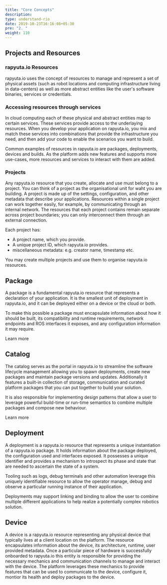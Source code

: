 ```yaml
---
title: "Core Concepts"
description:
type: understand-rio
date: 2019-10-23T16:16:08+05:30
pre: "2. "
weight: 110
---
```

## Projects and Resources
### rapyuta.io Resources
rapyuta.io uses the concept of resources to manage and represent a set
of physical assets (such as robot locations and computing infrastructure
living in data-centers) as well as more abstract entities like the user's
software binaries, services or credentials.

### Accessing resources through services
In cloud computing each of these physical and abstract entities map to
certain services. These services provide access to the underlaying
resources. When you develop your application on rapyuta.io, you mix
and match these services into combinations that provide the
infrastructure you need, and then add your code to enable the
scenarios you want to build.

Common examples of resources in rapyuta.io are packages, deployments,
devices and builds. As the platform adds new features and supports
more use-cases, more resources and services to interact with them
are added.

### Projects
Any rapyuta.io resource that you create, allocate and use must belong
to a project. You can think of a project as the organisational unit
for waht you are building. A project is made up of the settings,
configuration, and other metadata that describe your applications.
Resources within a single project can work together easily, for
example, by communicating through an internal network. The
resources that each project contains remain separate across project
boundaries; you can only interconnect them through an external
connection.

Each project has:

* A project name, which you provide.
* A unique project ID, which rapyuta.io provides.
* miscellaneous metadata: e.g. creator name, timestamp etc.

You may create multiple projects and use them to organise rapyuta.io
resources.

## Package
A package is a fundamental rapyuta.io resource that represents a
declaration of your application. It is the smallest unit of deployment
in rapyuta.io, and it can be deployed either on a device or the cloud
or both.

To make this possible a package must encapsulate information about how
it should be built, its compatibility and runtime requirements,
network endpoints and ROS interfaces it exposes, and any configuration
information it may require.

Learn more 

## Catalog
The catalog serves as the portal in rapyuta.io to streamline the software
lifecycle management allowing you to spawn deployments, create new
packages and maintain package versions and updates. Additionally it features
a built-in collection of storage, communication and curated platform
packages that you can put together to build your solution.

It is also responsible for implementing design patterns that allow a user
to leverage powerful build-time or run-time semantics to combine multiple
packages and compose new behaviour.

Learn more

## Deployment
A deployment is a rapyuta.io resource that represents a unique
instantiation of a rapyuta.io package. It holds information
about the package deployed, the configuration used and interfaces
exposed. It possesses a unique identifier and provides a mechanism
to introspect its phase and state that are needed to ascertain
the state of a system.

Tooling such as logs, debug terminals and other automation leverage
this uniquely identifiable resource to allow the operator manage,
debug and observe a particular running instance of their application.

Deployments may support linking and binding to allow the user to
combine multiple different applications to help realize a potentially
complex robotics solution.

## Device
A device is a rapyuta.io resource representing any physical device
that typically lives at a client location on the platform. The
resource encapsulates information about the device, its architecture,
runtime, user provided metadata. Once a particular piece of hardware
is successfully onboarded to rapyuta.io this entity is responsible
for providing the necessary mechanics and communication channels
to manage and interact with the device. The platform leverages
these mechanics to provide features that can be used to communicate
to the device, configure it, montior its health and deploy packages
to the device.